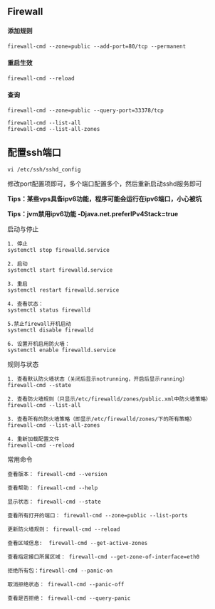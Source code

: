 ## Firewall

#### 添加规则

	firewall-cmd --zone=public --add-port=80/tcp --permanent

#### 重启生效

	firewall-cmd --reload

#### 查询

	firewall-cmd --zone=public --query-port=33378/tcp

	firewall-cmd --list-all
	firewall-cmd --list-all-zones   

## 配置ssh端口

	vi /etc/ssh/sshd_config

修改port配置项即可，多个端口配置多个，然后重新启动sshd服务即可

**Tips：某些vps具备ipv6功能，程序可能会运行在ipv6端口，小心被坑**

**Tips：jvm禁用ipv6功能 -Djava.net.preferIPv4Stack=true**

启动与停止

	1. 停止
	systemctl stop firewalld.service 
	
	2. 启动
	systemctl start firewalld.service 
	
	3. 重启
	systemctl restart firewalld.service
	
	4. 查看状态： 
	systemctl status firewalld 
	
	5.禁止firewall开机启动
	systemctl disable firewalld
	
	6. 设置开机启用防火墙：
	systemctl enable firewalld.service

规则与状态

	1. 查看默认防火墙状态（关闭后显示notrunning，开启后显示running）
	firewall-cmd --state              
	
	2. 查看防火墙规则（只显示/etc/firewalld/zones/public.xml中防火墙策略）
	firewall-cmd --list-all           
	
	3. 查看所有的防火墙策略（即显示/etc/firewalld/zones/下的所有策略）
	firewall-cmd --list-all-zones     
	
	4. 重新加载配置文件
	firewall-cmd --reload   

常用命令

	查看版本： firewall-cmd --version
	
	查看帮助： firewall-cmd --help
	
	显示状态： firewall-cmd --state
	
	查看所有打开的端口： firewall-cmd --zone=public --list-ports
	
	更新防火墙规则： firewall-cmd --reload
	
	查看区域信息:  firewall-cmd --get-active-zones
	
	查看指定接口所属区域： firewall-cmd --get-zone-of-interface=eth0
	
	拒绝所有包：firewall-cmd --panic-on
	
	取消拒绝状态： firewall-cmd --panic-off
	
	查看是否拒绝： firewall-cmd --query-panic